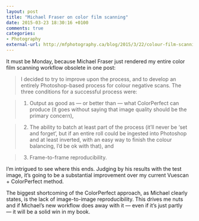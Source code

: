 ```yaml
---
layout: post
title: "Michael Fraser on color film scanning"
date: 2015-03-23 18:30:16 +0100
comments: true
categories: 
- Photography
external-url: http://mfphotography.ca/blog/2015/3/22/colour-film-scanning-revisited-part-1
---
```


It must be Monday, because Michael Fraser just rendered my entire color film scanning workflow obsolete in one post:

> I decided to try to improve upon the process, and to develop an entirely Photoshop-based process for colour negative scans.  The three conditions for a successful process were:

> 1. Output as good as — or better than — what ColorPerfect can produce (it goes without saying that image quality should be the primary concern),

> 2. The ability to batch at least part of the process (it’ll never be ‘set and forget’, but if an entire roll could be ingested into Photoshop and at least inverted, with an easy way to finish the colour balancing, I’d be ok with that), and

> 3. Frame-to-frame reproducibility.

I’m intrigued to see where this ends. Judging by his results with the test image, it’s going to be a substantial improvement over my current Vuescan + ColorPerfect method.

The biggest shortcoming of the ColorPerfect approach, as Michael clearly states, is the lack of image-to-image reproducibility. This drives me nuts and if Michael’s new workflow does away with it — even if it’s just partly — it will be a solid win in my book.